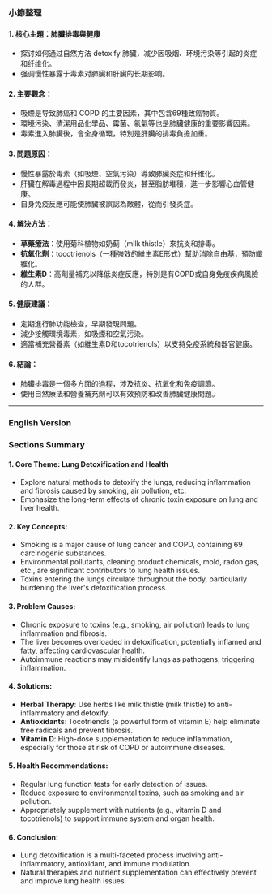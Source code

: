 ### 小節整理

#### 1. 核心主題：肺臟排毒與健康
   - 探讨如何通过自然方法 detoxify 肺臟，减少因吸烟、环境污染等引起的炎症和纤维化。
   - 强调慢性暴露于毒素对肺臟和肝臟的长期影响。

#### 2. 主要觀念：
   - 吸煙是导致肺癌和 COPD 的主要因素，其中包含69種致癌物質。
   - 環境污染、清潔用品化學品、霉菌、氡氣等也是肺臟健康的重要影響因素。
   - 毒素進入肺臟後，會全身循環，特別是肝臟的排毒負擔加重。

#### 3. 問題原因：
   - 慢性暴露於毒素（如吸煙、空氣污染）導致肺臟炎症和纤维化。
   - 肝臟在解毒過程中因長期超載而發炎，甚至脂肪堆積，進一步影響心血管健康。
   - 自身免疫反應可能使肺臟被誤認為敵體，從而引發炎症。

#### 4. 解決方法：
   - **草藥療法**：使用菊科植物如奶蓟（milk thistle）來抗炎和排毒。
   - **抗氧化劑**：tocotrienols（一種強效的維生素E形式）幫助消除自由基，預防纖維化。
   - **維生素D**：高劑量補充以降低炎症反應，特別是有COPD或自身免疫疾病風險的人群。

#### 5. 健康建議：
   - 定期進行肺功能檢查，早期發現問題。
   - 減少接觸環境毒素，如吸煙和空氣污染。
   - 適當補充營養素（如維生素D和tocotrienols）以支持免疫系統和器官健康。

#### 6. 結論：
   - 肺臟排毒是一個多方面的過程，涉及抗炎、抗氧化和免疫調節。
   - 使用自然療法和營養補充劑可以有效預防和改善肺臟健康問題。

---

### English Version

### Sections Summary

#### 1. Core Theme: Lung Detoxification and Health
   - Explore natural methods to detoxify the lungs, reducing inflammation and fibrosis caused by smoking, air pollution, etc.
   - Emphasize the long-term effects of chronic toxin exposure on lung and liver health.

#### 2. Key Concepts:
   - Smoking is a major cause of lung cancer and COPD, containing 69 carcinogenic substances.
   - Environmental pollutants, cleaning product chemicals, mold, radon gas, etc., are significant contributors to lung health issues.
   - Toxins entering the lungs circulate throughout the body, particularly burdening the liver's detoxification process.

#### 3. Problem Causes:
   - Chronic exposure to toxins (e.g., smoking, air pollution) leads to lung inflammation and fibrosis.
   - The liver becomes overloaded in detoxification, potentially inflamed and fatty, affecting cardiovascular health.
   - Autoimmune reactions may misidentify lungs as pathogens, triggering inflammation.

#### 4. Solutions:
   - **Herbal Therapy**: Use herbs like milk thistle (milk thistle) to anti-inflammatory and detoxify.
   - **Antioxidants**: Tocotrienols (a powerful form of vitamin E) help eliminate free radicals and prevent fibrosis.
   - **Vitamin D**: High-dose supplementation to reduce inflammation, especially for those at risk of COPD or autoimmune diseases.

#### 5. Health Recommendations:
   - Regular lung function tests for early detection of issues.
   - Reduce exposure to environmental toxins, such as smoking and air pollution.
   - Appropriately supplement with nutrients (e.g., vitamin D and tocotrienols) to support immune system and organ health.

#### 6. Conclusion:
   - Lung detoxification is a multi-faceted process involving anti-inflammatory, antioxidant, and immune modulation.
   - Natural therapies and nutrient supplementation can effectively prevent and improve lung health issues.